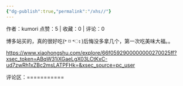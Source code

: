 ```yaml
---
{"dg-publish":true,"permalink":"/xhs//"}
---
```


作者：kumori
点赞：5   |   收藏：0   |   评论：0

博多站买的，真的很好吃(˃ ⌑ ˂ഃ )后悔没多拿几个，第一次吃美味大福。。

https://www.xiaohongshu.com/explore/66f0592900000000270025ff?xsec_token=ABqW31iXGaeLgX03LCtKxC-ud7zwRh1xZBc2msLATPFHk=&xsec_source=pc_user

评论区：===========

